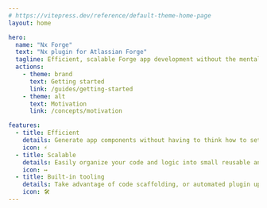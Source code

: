 ```yaml
---
# https://vitepress.dev/reference/default-theme-home-page
layout: home

hero:
  name: "Nx Forge"
  text: "Nx plugin for Atlassian Forge"
  tagline: Efficient, scalable Forge app development without the mental overhead of how to set up a Forge app project.
  actions:
    - theme: brand
      text: Getting started
      link: /guides/getting-started
    - theme: alt
      text: Motivation
      link: /concepts/motivation

features:
  - title: Efficient
    details: Generate app components without having to think how to set them up or where to place them
    icon: ⚡
  - title: Scalable
    details: Easily organize your code and logic into small reusable and testable units and build everything with a single command
    icon: ↔
  - title: Built-in tooling
    details: Take advantage of code scaffolding, or automated plugin updates via CLI or if you prefer a graphical interface via Nx Console
    icon: 🛠️
---
```


